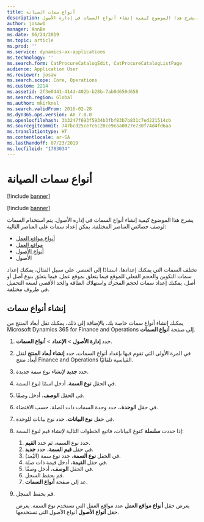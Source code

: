 ```yaml
---
title: أنواع سمات الصيانة
description: يشرح هذا الموضوع كيفية إنشاء أنواع السمات في إدارة الأصول.
author: josaw1
manager: AnnBe
ms.date: 06/24/2019
ms.topic: article
ms.prod: ''
ms.service: dynamics-ax-applications
ms.technology: ''
ms.search.form: CatProcureCatalogEdit, CatProcureCatalogListPage
audience: Application User
ms.reviewer: josaw
ms.search.scope: Core, Operations
ms.custom: 2214
ms.assetid: 2f3e0441-414d-402b-b28b-7ab0d650d658
ms.search.region: Global
ms.author: mkirknel
ms.search.validFrom: 2016-02-28
ms.dyn365.ops.version: AX 7.0.0
ms.openlocfilehash: 3b3247f693f5934b3fbf83b7b831c7ed221514cb
ms.sourcegitcommit: 747bcd25ce7c6c20ce9eaa0027e730f74d4fd6aa
ms.translationtype: HT
ms.contentlocale: ar-SA
ms.lasthandoff: 07/23/2019
ms.locfileid: "1783034"
---
```

# <a name="maintenance-attribute-types"></a>أنواع سمات الصيانة

[!include [banner](../../includes/banner.md)]

[!include [banner](../../includes/preview-banner.md)]

يشرح هذا الموضوع كيفية إنشاء أنواع السمات في إدارة الأصول. يتم استخدام السمات لوصف خصائص العناصر المختلفة. يمكن إعداد سمات على العناصر التالية:

- [أنواع مواقع العمل](../setup-for-functional-locations/functional-location-types.md)
- [مواقع العمل](../functional-locations/create-functional-locations.md)
- [أنواع الأصول](../setup-for-objects/object-types.md)
- الأصول

تختلف السمات التي يمكنك إعدادها، استنادًا إلى العنصر. على سبيل المثال، يمكنك إعداد سمات التكوين والحجم الفعلي للموقع فيما يتعلق بموقع عمل. فيما يتعلق بنوع أصل أو أصل، يمكنك إعداد سمات لحجم المحرك واستهلاك الطاقة والحد الأقصى لسعة التحميل في ظروف مختلفة.

## <a name="create-attribute-types"></a>إنشاء أنواع سمات

يمكنك إنشاء أنواع سمات خاصة بك. بالإضافة إلى ذلك، يمكنك نقل أبعاد المنتج من Microsoft Dynamics 365 for Finance and Operations إلى صفحة **أنواع السمات**.

1. حدد **إدارة الأصول** \> **الإعداد** \> **أنواع السمات**.
2. في المرة الأولى التي تقوم فيها بإعداد أنواع السمات، حدد **إنشاء أبعاد المنتج** لنقل أبعاد منتج Finance and Operations القياسية تلقائيًا.
3. حدد **جديد** لإنشاء نوع سمة جديدة.
4. في الحقل **نوع السمة**، أدخل اسمًا لنوع السمة.
5. في الحقل **الوصف**، أدخل وصفًا.
6. في حقل **الوحدة**،، حدد وحدة السمات ذات الصلة، حسب الاقتضاء.
7. في حقل **نوع البيانات**، حدد نوع بيانات للوحدة.
8. إذا حددت **سلسلة** كنوع البيانات، فاتبع الخطوات التالية لإنشاء قيم لنوع السمة:

    1. حدد نوع السمة، ثم حدد **القيم**.
    2. في حقل **قيم السمة**، حدد **جديد**.
    3. في الحقل **نوع السمة**، حدد نوع سمة (البُعد).
    4. في حقل **القيمة**، أدخل قيمة ذات صلة.
    5. في الحقل **الوصف**، أدخل وصفًا.
    6. قم بحفظ السجل.
    7. عد إلى صفحة **أنواع السمات**.

9. قم بحفظ السجل.

    يعرض حقل **أنواع مواقع العمل** عدد مواقع العمل التي تستخدم نوع السمة. يعرض حقل **أنواع الأصول** أنواع الأصول التي تستخدمها.
